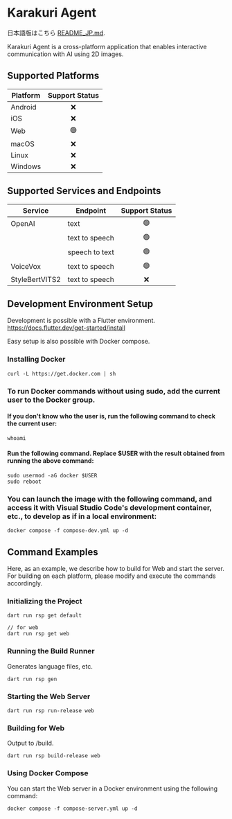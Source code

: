 # Karakuri Agent

日本語版はこちら [README_JP.md](README_JP.md).


Karakuri Agent is a cross-platform application that enables interactive communication with AI using 2D images.

## Supported Platforms

| Platform       | Support Status |
|----------------|:--------------:|
| Android        |       ❌       |
| iOS            |       ❌       |
| Web            |       🟢       |
| macOS          |       ❌       |
| Linux          |       ❌       |
| Windows        |       ❌       |

## Supported Services and Endpoints

| Service        | Endpoint       | Support Status |
|----------------|----------------|:--------------:|
| OpenAI         | text           |       🟢       |
|                | text to speech |       🟢       |
|                | speech to text |       🟢       |
| VoiceVox       | text to speech |       🟢       |
| StyleBertVITS2 | text to speech |       ❌       |

## Development Environment Setup
Development is possible with a Flutter environment.
https://docs.flutter.dev/get-started/install

Easy setup is also possible with Docker compose.

### Installing Docker
```
curl -L https://get.docker.com | sh
```

### To run Docker commands without using sudo, add the current user to the Docker group.

#### If you don't know who the user is, run the following command to check the current user:
```
whoami
```

#### Run the following command. Replace $USER with the result obtained from running the above command:
```
sudo usermod -aG docker $USER
sudo reboot
```

### You can launch the image with the following command, and access it with Visual Studio Code's development container, etc., to develop as if in a local environment:
```
docker compose -f compose-dev.yml up -d
```

## Command Examples
Here, as an example, we describe how to build for Web and start the server. For building on each platform, please modify and execute the commands accordingly.

### Initializing the Project
```
dart run rsp get default

// for web
dart run rsp get web
```

### Running the Build Runner
Generates language files, etc.
```
dart run rsp gen
```

### Starting the Web Server
```
dart run rsp run-release web
```

### Building for Web
Output to /build.
```
dart run rsp build-release web
```

### Using Docker Compose
You can start the Web server in a Docker environment using the following command:
```
docker compose -f compose-server.yml up -d
```
